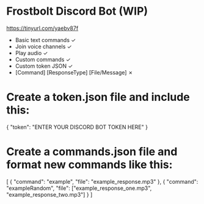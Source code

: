 # Frostbolt Discord Bot (WIP)
https://tinyurl.com/yaebv87f

- Basic text commands ✓
- Join voice channels ✓
- Play audio ✓
- Custom commands ✓
- Custom token JSON ✓
- [Command] [ResponseType] [File/Message] ✗


# Create a token.json file and include this:
{
"token": "ENTER YOUR DISCORD BOT TOKEN HERE"
}

# Create a commands.json file and format new commands like this:
[
    {
        "command": "example",
        "file": "example_response.mp3"
    },
    {
        "command": "exampleRandom",
        "file": ["example_response_one.mp3", "example_response_two.mp3"]
    }
]
